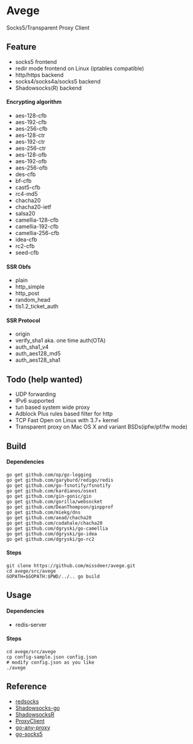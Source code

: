 # Avege

Socks5/Transparent Proxy Client

## Feature

* socks5 frontend
* redir mode frontend on Linux (iptables compatible)
* http/https backend
* socks4/socks4a/socks5 backend
* Shadowsocks(R) backend

#### Encrypting algorithm

* aes-128-cfb
* aes-192-cfb
* aes-256-cfb
* aes-128-ctr
* aes-192-ctr
* aes-256-ctr
* aes-128-ofb
* aes-192-ofb
* aes-256-ofb
* des-cfb
* bf-cfb
* cast5-cfb
* rc4-md5
* chacha20
* chacha20-ietf
* salsa20
* camellia-128-cfb
* camellia-192-cfb
* camellia-256-cfb
* idea-cfb
* rc2-cfb
* seed-cfb

#### SSR Obfs

* plain
* http_simple
* http_post
* random_head
* tls1.2_ticket_auth

#### SSR Protocol

* origin
* verify_sha1 aka. one time auth(OTA)
* auth_sha1_v4
* auth_aes128_md5
* auth_aes128_sha1

## Todo (help wanted)

* UDP forwarding
* IPv6 supported
* tun based system wide proxy
* Adblock Plus rules based filter for http
* TCP Fast Open on Linux with 3.7+ kernel
* Transparent proxy on Mac OS X and variant BSDs(ipfw/pf/fw mode)

## Build

#### Dependencies

```shell
go get github.com/op/go-logging
go get github.com/garyburd/redigo/redis
go get github.com/go-fsnotify/fsnotify
go get github.com/kardianos/osext
go get github.com/gin-gonic/gin
go get github.com/gorilla/websocket
go get github.com/DeanThompson/ginpprof
go get github.com/miekg/dns
go get github.com/aead/chacha20
go get github.com/codahale/chacha20
go get github.com/dgryski/go-camellia
go get github.com/dgryski/go-idea
go get github.com/dgryski/go-rc2
```

#### Steps

```shell
git clone https://github.com/missdeer/avege.git
cd avege/src/avege
GOPATH=$GOPATH:$PWD/../.. go build 
```

## Usage

#### Dependencies

* redis-server

#### Steps

```shell
cd avege/src/avege
cp config-sample.json config.json
# modify config.json as you like
./avege
```

## Reference

* [redsocks](https://github.com/darkk/redsocks)
* [Shadowsocks-go](https://github.com/shadowsocks/shadowsocks-go)
* [ShadowsocksR](https://github.com/breakwa11/shadowsocks-csharp)
* [ProxyClient](https://github.com/GameXG/ProxyClient)
* [go-any-proxy](https://github.com/freskog/go-any-proxy)
* [go-socks5](https://github.com/armon/go-socks5)

